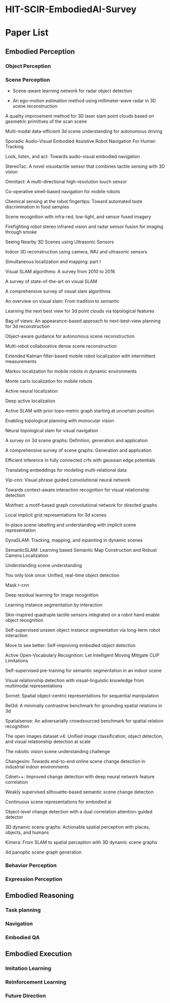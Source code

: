 # HIT-SCIR-EmbodiedAI-Survey

# Paper List

## Embodied Perception

### Object Perception

### Scene Perception

- Scene-aware learning network for radar object detection

- An ego-motion estimation method using millimeter-wave radar in 3D scene reconstruction

A quality improvement method for 3D laser slam point clouds based on geometric primitives of the scan scene

Multi-modal data-efficient 3d scene understanding for autonomous driving

Sporadic Audio-Visual Embodied Assistive Robot Navigation For Human Tracking

Look, listen, and act: Towards audio-visual embodied navigation

StereoTac: A novel visuotactile sensor that combines tactile sensing with 3D vision

Omnitact: A multi-directional high-resolution touch sensor

Co-operative smell-based navigation for mobile robots

Chemical sensing at the robot fingertips: Toward automated taste discrimination in food samples

Scene recognition with infra-red, low-light, and sensor fused imagery

Firefighting robot stereo infrared vision and radar sensor fusion for imaging through smoke

Seeing Nearby 3D Scenes using Ultrasonic Sensors

Indoor 3D reconstruction using camera, IMU and ultrasonic sensors

Simultaneous localization and mapping: part I

Visual SLAM algorithms: A survey from 2010 to 2016

A survey of state-of-the-art on visual SLAM

A comprehensive survey of visual slam algorithms

An overview on visual slam: From tradition to semantic

Learning the next best view for 3d point clouds via topological features

Bag of views: An appearance-based approach to next-best-view planning for 3d reconstruction

Object-aware guidance for autonomous scene reconstruction

Multi-robot collaborative dense scene reconstruction

Extended Kalman filter-based mobile robot localization with intermittent measurements

Markov localization for mobile robots in dynamic environments

Monte carlo localization for mobile robots

Active neural localization

Deep active localization

Active SLAM with prior topo-metric graph starting at uncertain position

Enabling topological planning with monocular vision

Neural topological slam for visual navigation

A survey on 3d scene graphs: Definition, generation and application

A comprehensive survey of scene graphs: Generation and application

Efficient inference in fully connected crfs with gaussian edge potentials

Translating embeddings for modeling multi-relational data

Vip-cnn: Visual phrase guided convolutional neural network

Towards context-aware interaction recognition for visual relationship detection

Motifnet: a motif-based graph convolutional network for directed graphs

Local implicit grid representations for 3d scenes

In-place scene labelling and understanding with implicit scene representation

DynaSLAM: Tracking, mapping, and inpainting in dynamic scenes

SemanticSLAM: Learning based Semantic Map Construction and Robust Camera Localization

Understanding scene understanding

You only look once: Unified, real-time object detection

Mask r-cnn

Deep residual learning for image recognition

Learning instance segmentation by interaction

Skin-inspired quadruple tactile sensors integrated on a robot hand enable object recognition

Self-supervised unseen object instance segmentation via long-term robot interaction

Move to see better: Self-improving embodied object detection

Active Open-Vocabulary Recognition: Let Intelligent Moving Mitigate CLIP Limitations

Self-supervised pre-training for semantic segmentation in an indoor scene

Visual relationship detection with visual-linguistic knowledge from multimodal representations

Sornet: Spatial object-centric representations for sequential manipulation

Rel3d: A minimally contrastive benchmark for grounding spatial relations in 3d

Spatialsense: An adversarially crowdsourced benchmark for spatial relation recognition

The open images dataset v4: Unified image classification, object detection, and visual relationship detection at scale

The robotic vision scene understanding challenge

Changesim: Towards end-to-end online scene change detection in industrial indoor environments

Cdnet++: Improved change detection with deep neural network feature correlation

Weakly supervised silhouette-based semantic scene change detection

Continuous scene representations for embodied ai

Object-level change detection with a dual correlation attention-guided detector

3D dynamic scene graphs: Actionable spatial perception with places, objects, and humans

Kimera: From SLAM to spatial perception with 3D dynamic scene graphs

4d panoptic scene graph generation
### Behavior Perception

### Expression Perception

## Embodied Reasoning

### Task planning

### Navigation

### Embodied QA

## Embodied Execution

### Imitation Learning

### Reinforcement Learning

### Future Direction
